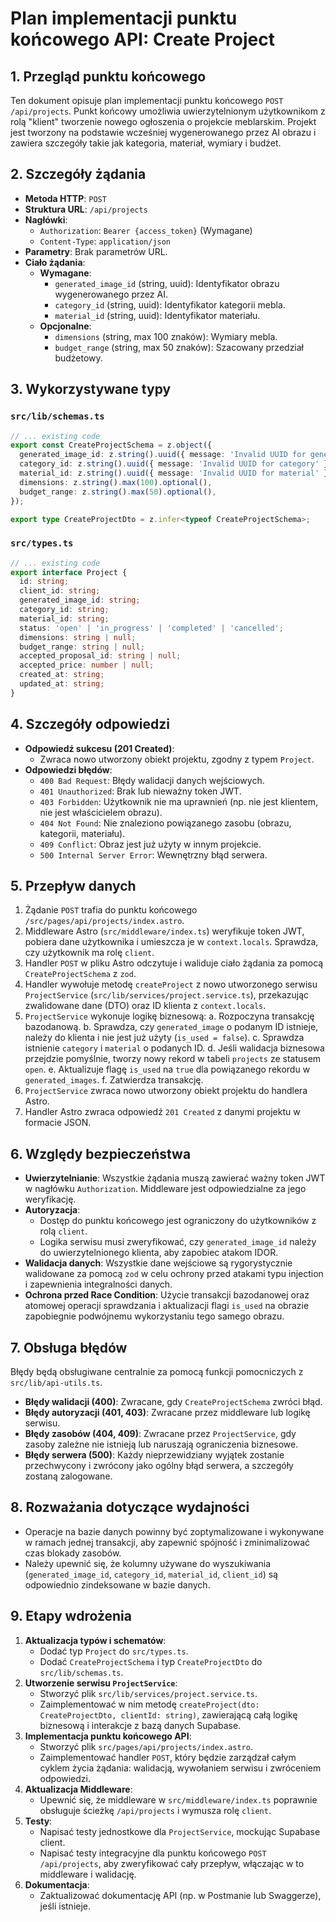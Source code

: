 
# Plan implementacji punktu końcowego API: Create Project

## 1. Przegląd punktu końcowego
Ten dokument opisuje plan implementacji punktu końcowego `POST /api/projects`. Punkt końcowy umożliwia uwierzytelnionym użytkownikom z rolą "klient" tworzenie nowego ogłoszenia o projekcie meblarskim. Projekt jest tworzony na podstawie wcześniej wygenerowanego przez AI obrazu i zawiera szczegóły takie jak kategoria, materiał, wymiary i budżet.

## 2. Szczegóły żądania
- **Metoda HTTP**: `POST`
- **Struktura URL**: `/api/projects`
- **Nagłówki**:
  - `Authorization`: `Bearer {access_token}` (Wymagane)
  - `Content-Type`: `application/json`
- **Parametry**: Brak parametrów URL.
- **Ciało żądania**:
  - **Wymagane**:
    - `generated_image_id` (string, uuid): Identyfikator obrazu wygenerowanego przez AI.
    - `category_id` (string, uuid): Identyfikator kategorii mebla.
    - `material_id` (string, uuid): Identyfikator materiału.
  - **Opcjonalne**:
    - `dimensions` (string, max 100 znaków): Wymiary mebla.
    - `budget_range` (string, max 50 znaków): Szacowany przedział budżetowy.

## 3. Wykorzystywane typy

### `src/lib/schemas.ts`
```typescript
// ... existing code
export const CreateProjectSchema = z.object({
  generated_image_id: z.string().uuid({ message: 'Invalid UUID for generated image' }),
  category_id: z.string().uuid({ message: 'Invalid UUID for category' }),
  material_id: z.string().uuid({ message: 'Invalid UUID for material' }),
  dimensions: z.string().max(100).optional(),
  budget_range: z.string().max(50).optional(),
});

export type CreateProjectDto = z.infer<typeof CreateProjectSchema>;
```

### `src/types.ts`
```typescript
// ... existing code
export interface Project {
  id: string;
  client_id: string;
  generated_image_id: string;
  category_id: string;
  material_id: string;
  status: 'open' | 'in_progress' | 'completed' | 'cancelled';
  dimensions: string | null;
  budget_range: string | null;
  accepted_proposal_id: string | null;
  accepted_price: number | null;
  created_at: string;
  updated_at: string;
}
```

## 4. Szczegóły odpowiedzi
- **Odpowiedź sukcesu (201 Created)**:
  - Zwraca nowo utworzony obiekt projektu, zgodny z typem `Project`.
- **Odpowiedzi błędów**:
  - `400 Bad Request`: Błędy walidacji danych wejściowych.
  - `401 Unauthorized`: Brak lub nieważny token JWT.
  - `403 Forbidden`: Użytkownik nie ma uprawnień (np. nie jest klientem, nie jest właścicielem obrazu).
  - `404 Not Found`: Nie znaleziono powiązanego zasobu (obrazu, kategorii, materiału).
  - `409 Conflict`: Obraz jest już użyty w innym projekcie.
  - `500 Internal Server Error`: Wewnętrzny błąd serwera.

## 5. Przepływ danych
1.  Żądanie `POST` trafia do punktu końcowego `/src/pages/api/projects/index.astro`.
2.  Middleware Astro (`src/middleware/index.ts`) weryfikuje token JWT, pobiera dane użytkownika i umieszcza je w `context.locals`. Sprawdza, czy użytkownik ma rolę `client`.
3.  Handler `POST` w pliku Astro odczytuje i waliduje ciało żądania za pomocą `CreateProjectSchema` z `zod`.
4.  Handler wywołuje metodę `createProject` z nowo utworzonego serwisu `ProjectService` (`src/lib/services/project.service.ts`), przekazując zwalidowane dane (DTO) oraz ID klienta z `context.locals`.
5.  `ProjectService` wykonuje logikę biznesową:
    a. Rozpoczyna transakcję bazodanową.
    b. Sprawdza, czy `generated_image` o podanym ID istnieje, należy do klienta i nie jest już użyty (`is_used = false`).
    c. Sprawdza istnienie `category` i `material` o podanych ID.
    d. Jeśli walidacja biznesowa przejdzie pomyślnie, tworzy nowy rekord w tabeli `projects` ze statusem `open`.
    e. Aktualizuje flagę `is_used` na `true` dla powiązanego rekordu w `generated_images`.
    f. Zatwierdza transakcję.
6.  `ProjectService` zwraca nowo utworzony obiekt projektu do handlera Astro.
7.  Handler Astro zwraca odpowiedź `201 Created` z danymi projektu w formacie JSON.

## 6. Względy bezpieczeństwa
- **Uwierzytelnianie**: Wszystkie żądania muszą zawierać ważny token JWT w nagłówku `Authorization`. Middleware jest odpowiedzialne za jego weryfikację.
- **Autoryzacja**:
  - Dostęp do punktu końcowego jest ograniczony do użytkowników z rolą `client`.
  - Logika serwisu musi zweryfikować, czy `generated_image_id` należy do uwierzytelnionego klienta, aby zapobiec atakom IDOR.
- **Walidacja danych**: Wszystkie dane wejściowe są rygorystycznie walidowane za pomocą `zod` w celu ochrony przed atakami typu injection i zapewnienia integralności danych.
- **Ochrona przed Race Condition**: Użycie transakcji bazodanowej oraz atomowej operacji sprawdzania i aktualizacji flagi `is_used` na obrazie zapobiegnie podwójnemu wykorzystaniu tego samego obrazu.

## 7. Obsługa błędów
Błędy będą obsługiwane centralnie za pomocą funkcji pomocniczych z `src/lib/api-utils.ts`.
- **Błędy walidacji (400)**: Zwracane, gdy `CreateProjectSchema` zwróci błąd.
- **Błędy autoryzacji (401, 403)**: Zwracane przez middleware lub logikę serwisu.
- **Błędy zasobów (404, 409)**: Zwracane przez `ProjectService`, gdy zasoby zależne nie istnieją lub naruszają ograniczenia biznesowe.
- **Błędy serwera (500)**: Każdy nieprzewidziany wyjątek zostanie przechwycony i zwrócony jako ogólny błąd serwera, a szczegóły zostaną zalogowane.

## 8. Rozważania dotyczące wydajności
- Operacje na bazie danych powinny być zoptymalizowane i wykonywane w ramach jednej transakcji, aby zapewnić spójność i zminimalizować czas blokady zasobów.
- Należy upewnić się, że kolumny używane do wyszukiwania (`generated_image_id`, `category_id`, `material_id`, `client_id`) są odpowiednio zindeksowane w bazie danych.

## 9. Etapy wdrożenia
1.  **Aktualizacja typów i schematów**:
    - Dodać typ `Project` do `src/types.ts`.
    - Dodać `CreateProjectSchema` i typ `CreateProjectDto` do `src/lib/schemas.ts`.
2.  **Utworzenie serwisu `ProjectService`**:
    - Stworzyć plik `src/lib/services/project.service.ts`.
    - Zaimplementować w nim metodę `createProject(dto: CreateProjectDto, clientId: string)`, zawierającą całą logikę biznesową i interakcje z bazą danych Supabase.
3.  **Implementacja punktu końcowego API**:
    - Stworzyć plik `src/pages/api/projects/index.astro`.
    - Zaimplementować handler `POST`, który będzie zarządzał całym cyklem życia żądania: walidacją, wywołaniem serwisu i zwróceniem odpowiedzi.
4.  **Aktualizacja Middleware**:
    - Upewnić się, że middleware w `src/middleware/index.ts` poprawnie obsługuje ścieżkę `/api/projects` i wymusza rolę `client`.
5.  **Testy**:
    - Napisać testy jednostkowe dla `ProjectService`, mockując Supabase client.
    - Napisać testy integracyjne dla punktu końcowego `POST /api/projects`, aby zweryfikować cały przepływ, włączając w to middleware i walidację.
6.  **Dokumentacja**:
    - Zaktualizować dokumentację API (np. w Postmanie lub Swaggerze), jeśli istnieje.
